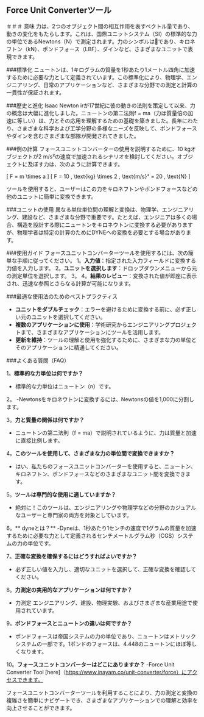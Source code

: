 ## Force Unit Converterツール

＃＃＃ 意味
力は、2つのオブジェクト間の相互作用を表すベクトル量であり、動きの変化をもたらします。これは、国際ユニットシステム（SI）の標準的な力の単位であるNewtons（N）で測定されます。力のシンボルは💪であり、キロネフトン（kN）、ポンドフォース（LBF）、ダインなど、さまざまなユニットで表現できます。

###標準化
ニュートンは、1キログラムの質量を1秒あたり1メートル四角に加速するために必要な力として定義されています。この標準化により、物理学、エンジニアリング、日常のアプリケーションなど、さまざまな分野での測定と計算の一貫性が保証されます。

###歴史と進化
Isaac Newton irが17世紀に彼の動きの法則を策定して以来、力の概念は大幅に進化しました。ニュートンの第二法則f = ma（力は質量倍の加速に等しい）は、力とその応用を理解するための基礎を築きました。長年にわたり、さまざまな科学および工学分野の多様なニーズを反映して、ポンドフォースやダインを含むさまざまな部隊が開発されてきました。

###例の計算
フォースユニットコンバーターの使用を説明するために、10 kgオブジェクトが2 m/s²の速度で加速されるシナリオを検討してください。オブジェクトに及ぼす力は、次のように計算できます。

\[ F = m \times a \]
\[ F = 10 \, \text{kg} \times 2 \, \text{m/s}² = 20 \, \text{N} \]

ツールを使用すると、ユーザーはこの力をキロネフトンやポンドフォースなどの他のユニットに簡単に変換できます。

###ユニットの使用
異なる単位単位間の理解と変換は、物理学、エンジニアリング、建設など、さまざまな分野で重要です。たとえば、エンジニアは多くの場合、構造を設計する際にニュートンをキロネウトンに変換する必要がありますが、物理学者は特定の計算のためにDYNEへの変換を必要とする場合があります。

###使用ガイド
フォースユニットコンバーターツールを使用するには、次の簡単な手順に従ってください。
1。**入力値**：指定された入力フィールドに変換する力値を入力します。
2。**ユニットを選択します**：ドロップダウンメニューから元の測定単位を選択します。
3。
4。**結果のレビュー**：変換された値が即座に表示され、迅速な参照とさらなる計算が可能になります。

###最適な使用法のためのベストプラクティス
-  **ユニットをダブルチェック**：エラーを避けるために変換する前に、必ず正しい元のユニットを選択してください。
-  **複数のアプリケーションに使用**：学術研究からエンジニアリングプロジェクトまで、さまざまなアプリケーションにツールを活用します。
-  **更新を維持**：ツールの理解と使用を強化するために、さまざまな力の単位とそのアプリケーションに精通してください。

###よくある質問（FAQ）

1。**標準的な力単位は何ですか？**
- 標準的な力単位はニュートン（n）です。

2。
-Newtonsをキロネウトンに変換するには、Newtonsの値を1,000に分割します。

3。**力と質量の関係は何ですか？**
- ニュートンの第二法則（f = ma）で説明されているように、力は質量と加速に直接比例します。

4。**このツールを使用して、さまざまな力の単位間で変換できますか？**
- はい、私たちのフォースユニットコンバーターを使用すると、ニュートン、キロネフトン、ポンドフォースなどのさまざまなユニット間を変換できます。

5。**ツールは専門的な使用に適していますか？**
- 絶対に！このツールは、エンジニアリングや物理学などの分野のカジュアルなユーザーと専門家の両方を対象としています。

6。** dyneとは？**
-Dyneは、1秒あたり1センチの速度で1グラムの質量を加速するために必要な力として定義されるセンチメートルグラム秒（CGS）システムの力の単位です。

7。**正確な変換を確保するにはどうすればよいですか？**
- 必ず正しい値を入力し、適切なユニットを選択して、正確な変換を確認してください。

8。**力測定の実用的なアプリケーションは何ですか？**
- 力測定 エンジニアリング、建設、物理実験、およびさまざまな産業用途で使用されています。

9。**ポンドフォースとニュートンの違いは何ですか？**
- ポンドフォースは帝国システムの力の単位であり、ニュートンはメトリックシステムの一部です。1ポンドのフォースは、4.448のニュートンにほぼ等しくなります。

10。**フォースユニットコンバーターはどこにありますか？**
-Force Unit Converter Tool [here]（https://www.inayam.co/unit-converter/force）にアクセスできます。

フォースユニットコンバーターツールを利用することにより、力の測定と変換の複雑さを簡単にナビゲートでき、さまざまなアプリケーションでの理解と効率を向上させることができます。
